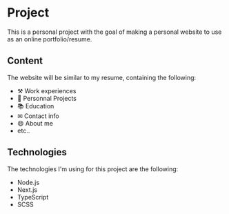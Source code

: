 # Project
This is a personal project with the goal of making a personal website to use as an online portfolio/resume.

## Content
The website will be similar to my resume, containing the following:
- ⚒ Work experiences 
- 📁 Personnal Projects 
- 📚 Education 
- ✉ Contact info 
- 😄 About me
- etc..

## Technologies
The technologies I'm using for this project are the following:
- Node.js
- Next.js
- TypeScript
- SCSS
